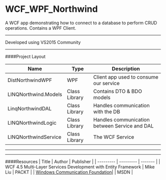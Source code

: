 # WCF_WPF_Northwind
A WCF app demonstrating how to connect to a database to perform CRUD operations. Contains a WPF Client.

---

Developed using VS2015 Community

---

####Project Layout

| Name | Type | Description|
| ---- | ------ | -------- |
| DistNorthwindWPF | WPF | Client app used to consume our service |
| LINQNorthwind.Models | Class Library | Contains DTO & BDO models |
| LinqNorthwindDAL | Class Library | Handles communication with the DB |
| LINQNorthwindLogic | Class Library | Handles communication between Service and DAL |
| LINQNorthwindService | Class Library | The WCF Service |

---

---
####Resources
| Title | Author | Publisher |
| --------- | --------- | ------- |
| WCF 4.5 Multi-Layer Services Development with Entity Framework | Mike Liu | PACKT |
| [Windows Communication Foundation](https://msdn.microsoft.com/en-us/library/dd456779(v=vs.110).aspx)| | MSDN |
